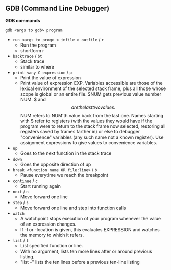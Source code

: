 ## GDB (Command Line Debugger)

**GDB commands**

`gdb <args to gdb> program`

- `run <args to prog> < infile > outfile` / `r`
    - Run the program 
    - shortform r
- `backtrace` / `bt`
    - Stack trace
    - similar to where
- `print <any C expression` / `p`
    - Print the value of expression
    - Print value of expression EXP. Variables accessible are those of the lexical environment of the selected
      stack frame, plus all those whose scope is global or an entire file.
      $NUM gets previous value number NUM.  $ and $$ are the last two values.
      $$NUM refers to NUM'th value back from the last one.
      Names starting with $ refer to registers (with the values they would have
      if the program were to return to the stack frame now selected, restoring
      all registers saved by frames farther in) or else to debugger
      "convenience" variables (any such name not a known register).
      Use assignment expressions to give values to convenience variables.
- `up`
    - Goes to the next function in the stack trace
- `down`
    - Goes the opposite direction of up
- `break <function name OR file:line>` / `b`
    - Pause everytime we reach the breakpoint
- `continue` / `c`
    - Start running again
- `next` / `n` 
    - Move forward one line
- `step` / `s`
    - Move forward one line and step into function calls
- `watch`
    - A watchpoint stops execution of your program whenever the value of
      an expression changes.
    - If -l or -location is given, this evaluates EXPRESSION and watches
      the memory to which it refers.
- `list` / `l`
    - List specified function or line.
    - With no argument, lists ten more lines after or around previous listing.
    - "list -" lists the ten lines before a previous ten-line listing
